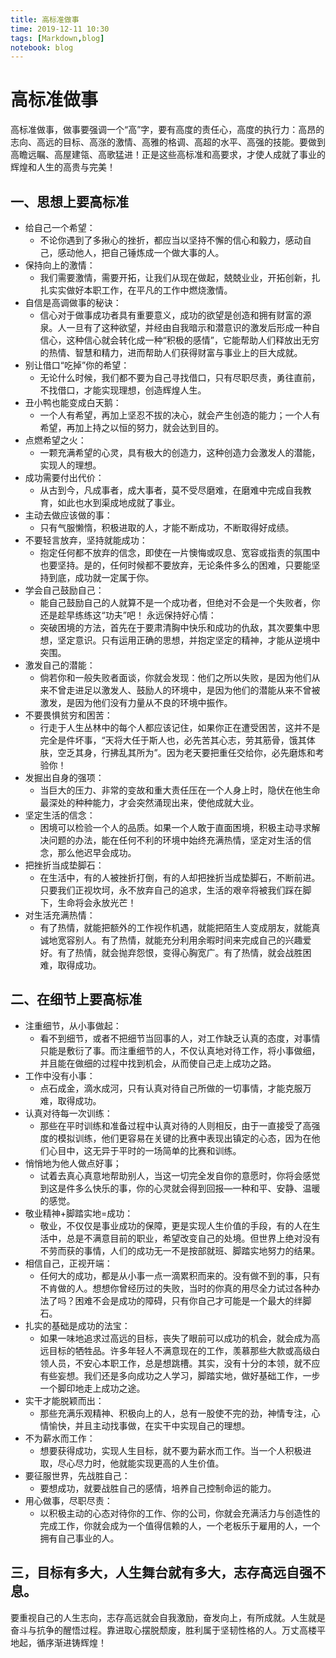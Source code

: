 ```yaml
---
title: 高标准做事
time: 2019-12-11 10:30
tags: [Markdown,blog]
notebook: blog
---
```


# 高标准做事

高标准做事，做事要强调一个“高”字，要有高度的责任心，高度的执行力：高昂的志向、高远的目标、高涨的激情、高雅的格调、高超的水平、高强的技能。要做到高瞻远瞩、高屋建瓴、高歌猛进！正是这些高标准和高要求，才使人成就了事业的辉煌和人生的高贵与完美！

## 一、思想上要高标准

- 给自己一个希望：
    - 不论你遇到了多揪心的挫折，都应当以坚持不懈的信心和毅力，感动自己，感动他人，把自己锤炼成一个做大事的人。
- 保持向上的激情：
    - 我们需要激情，需要开拓，让我们从现在做起，兢兢业业，开拓创新，扎扎实实做好本职工作，在平凡的工作中燃烧激情。
- 自信是高调做事的秘诀：
    - 信心对于做事成功者具有重要意义，成功的欲望是创造和拥有财富的源泉。人一旦有了这种欲望，并经由自我暗示和潜意识的激发后形成一种自信心，这种信心就会转化成一种“积极的感情”，它能帮助人们释放出无穷的热情、智慧和精力，进而帮助人们获得财富与事业上的巨大成就。
- 别让借口“吃掉”你的希望：
    - 无论什么时候，我们都不要为自己寻找借口，只有尽职尽责，勇往直前，不找借口，才能实现理想，创造辉煌人生。
- 丑小鸭也能变成白天鹅：
    - 一个人有希望，再加上坚忍不拔的决心，就会产生创造的能力；一个人有希望，再加上持之以恒的努力，就会达到目的。
- 点燃希望之火：
    - 一颗充满希望的心灵，具有极大的创造力，这种创造力会激发人的潜能，实现人的理想。
- 成功需要付出代价：
    - 从古到今，凡成事者，成大事者，莫不受尽磨难，在磨难中完成自我教育，如此也水到渠成地成就了事业。
- 主动去做应该做的事：
    - 只有气服懒惰，积极进取的人，才能不断成功，不断取得好成绩。
- 不要轻言放弃，坚持就能成功：
    - 抱定任何都不放弃的信念，即使在一片懊悔或叹息、宽容或指责的氛围中也要坚持。是的，任何时候都不要放弃，无论条件多么的困难，只要能坚持到底，成功就一定属于你。
- 学会自己鼓励自己：
    - 能自己鼓励自己的人就算不是一个成功者，但绝对不会是一个失败者，你还是趁早练练这“功夫”吧！
永远保持好心情：
    - 突破困境的方法，首先在于要肃清胸中快乐和成功的仇敌，其次要集中思想，坚定意识。只有运用正确的思想，并抱定坚定的精神，才能从逆境中突围。
- 激发自己的潜能：
    - 倘若你和一般失败者面谈，你就会发现：他们之所以失败，是因为他们从来不曾走进足以激发人、鼓励人的环境中，是因为他们的潜能从来不曾被激发，是因为他们没有力量从不良的环境中振作。
- 不要畏惧贫穷和困苦：
    - 行走于人生丛林中的每个人都应该记住，如果你正在遭受困苦，这并不是完全是件坏事，“天将大任于斯人也，必先苦其心志，劳其筋骨，饿其体肤，空乏其身，行拂乱其所为”。因为老天要把重任交给你，必先磨炼和考验你！
- 发掘出自身的强项：
    - 当巨大的压力、非常的变故和重大责任压在一个人身上时，隐伏在他生命最深处的种种能力，才会突然涌现出来，使他成就大业。
- 坚定生活的信念：
    - 困境可以检验一个人的品质。如果一个人敢于直面困境，积极主动寻求解决问题的办法，能在任何不利的环境中始终充满热情，坚定对生活的信念，那么他迟早会成功。
- 把挫折当成垫脚石：
    - 在生活中，有的人被挫折打倒，有的人却把挫折当成垫脚石，不断前进。只要我们正视坎坷，永不放弃自己的追求，生活的艰辛将被我们踩在脚下，生命将会永放光芒！
- 对生活充满热情：
    - 有了热情，就能把额外的工作视作机遇，就能把陌生人变成朋友，就能真诚地宽容别人。有了热情，就能充分利用余暇时间来完成自己的兴趣爱好。有了热情，就会抛弃怨恨，变得心胸宽广。有了热情，就会战胜困难，取得成功。

## 二、在细节上要高标准

- 注重细节，从小事做起：
    - 看不到细节，或者不把细节当回事的人，对工作缺乏认真的态度，对事情只能是敷衍了事。而注重细节的人，不仅认真地对待工作，将小事做细，并且能在做细的过程中找到机会，从而使自己走上成功之路。
- 工作中没有小事：
    - 点石成金，滴水成河，只有认真对待自己所做的一切事情，才能克服万难，取得成功。
- 认真对待每一次训练：
    - 那些在平时训练和准备过程中认真对待的人则相反，由于一直接受了高强度的模拟训练，他们更容易在关键的比赛中表现出镇定的心态，因为在他们心目中，这无异于平时的一场简单的比赛和训练。
- 悄悄地为他人做点好事；
    - 试着去真心真意地帮助别人，当这一切完全发自你的意愿时，你将会感觉到这是件多么快乐的事，你的心灵就会得到回报—一种和平、安静、温暖的感觉。
- 敬业精神+脚踏实地=成功：
    - 敬业，不仅仅是事业成功的保障，更是实现人生价值的手段，有的人在生活中，总是不满意目前的职业，希望改变自己的处境。但世界上绝对没有不劳而获的事情，人们的成功无一不是按部就班、脚踏实地努力的结果。
- 相信自己，正视开端：
    - 任何大的成功，都是从小事一点一滴累积而来的。没有做不到的事，只有不肯做的人。想想你曾经历过的失败，当时的你真的用尽全力试过各种办法了吗？困难不会是成功的障碍，只有你自己才可能是一个最大的绊脚石。
- 扎实的基础是成功的法宝：
    - 如果一味地追求过高远的目标，丧失了眼前可以成功的机会，就会成为高远目标的牺牲品。许多年轻人不满意现在的工作，羡慕那些大款或高级白领人员，不安心本职工作，总是想跳槽。其实，没有十分的本领，就不应有些妄想。我们还是多向成功之人学习，脚踏实地，做好基础工作，一步一个脚印地走上成功之途。
- 实干才能脱颖而出：
    - 那些充满乐观精神、积极向上的人，总有一股使不完的劲，神情专注，心情愉快，并且主动找事做，在实干中实现自己的理想。
- 不为薪水而工作：
    - 想要获得成功，实现人生目标，就不要为薪水而工作。当一个人积极进取，尽心尽力时，他就能实现更高的人生价值。
- 要征服世界，先战胜自己：
    - 要想成功，就要战胜自己的感情，培养自己控制命运的能力。
- 用心做事，尽职尽责：
    - 以积极主动的心态对待你的工作、你的公司，你就会充满活力与创造性的完成工作，你就会成为一个值得信赖的人，一个老板乐于雇用的人，一个拥有自己事业的人。

## 三，目标有多大，人生舞台就有多大，志存高远自强不息。

要重视自己的人生志向，志存高远就会自我激励，奋发向上，有所成就。人生就是奋斗与抗争的醒悟过程。靠进取心摆脱颓废，胜利属于坚韧性格的人。万丈高楼平地起，循序渐进铸辉煌！


